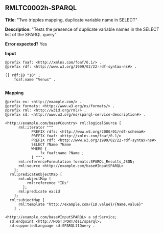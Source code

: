 ## RMLTC0002h-SPARQL

**Title**: "Two tripples mapping, duplicate variable name in SELECT"

**Description**: "Tests the presence of duplicate variable names in the SELECT list of the SPARQL query"

**Error expected?** Yes

**Input**
```
@prefix foaf: <http://xmlns.com/foaf/0.1/> .
@prefix rdf: <http://www.w3.org/1999/02/22-rdf-syntax-ns#> .

[] rdf:ID "10" ;
    foaf:name "Venus" .


```

**Mapping**
```
@prefix ex: <http://example.com/> .
@prefix formats: <http://www.w3.org/ns/formats/> .
@prefix rml: <http://w3id.org/rml/> .
@prefix sd: <http://www.w3.org/ns/sparql-service-description#> .

<http://example.com/base#Country> rml:logicalSource [
      rml:iterator """
            PREFIX rdfs: <http://www.w3.org/2000/01/rdf-schema#>
            PREFIX foaf: <http://xmlns.com/foaf/0.1/>
            PREFIX rdf: <http://www.w3.org/1999/02/22-rdf-syntax-ns#>
            SELECT ?Name ?Name
            WHERE {
                ?x foaf:name ?Name ;
            } """;
      rml:referenceFormulation formats:SPARQL_Results_JSON;
      rml:source <http://example.com/base#InputSPARQL>
    ];
  rml:predicateObjectMap [
      rml:objectMap [
          rml:reference "IDs"
        ];
      rml:predicate ex:id
    ];
  rml:subjectMap [
      rml:template "http://example.com/{ID.value}/{Name.value}"
    ] .

<http://example.com/base#InputSPARQL> a sd:Service;
  sd:endpoint <http://HOST:PORT/ds1/sparql>;
  sd:supportedLanguage sd:SPARQL11Query .

```

